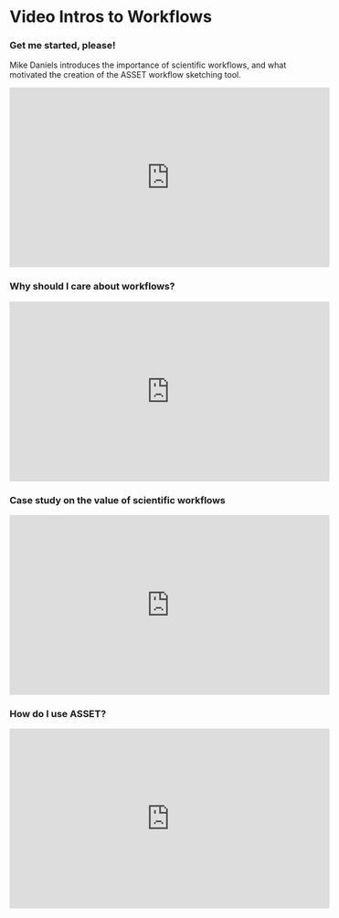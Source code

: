 # Video Intros to Workflows

### Get me started, please!
Mike Daniels introduces the importance of scientific workflows, and what motivated the creation of the ASSET workflow sketching tool.

<iframe width="560" height="315" src="https://www.youtube.com/embed/sR9xgCdvglI" frameborder="0" allow="accelerometer; autoplay; clipboard-write; encrypted-media; gyroscope; picture-in-picture" allowfullscreen></iframe>

### Why should I care about workflows?

<iframe width="560" height="315" src="https://www.youtube.com/embed/iVNR78Sa7KI" frameborder="0" allow="accelerometer; autoplay; clipboard-write; encrypted-media; gyroscope; picture-in-picture" allowfullscreen></iframe>

### Case study on the value of scientific workflows

<iframe width="560" height="315" src="https://www.youtube.com/embed/y2R_gqJ7-HU" frameborder="0" allow="accelerometer; autoplay; clipboard-write; encrypted-media; gyroscope; picture-in-picture" allowfullscreen></iframe>

### How do I use ASSET?

<iframe width="560" height="315" src="https://www.youtube.com/embed/6CCwaRHbsMw" frameborder="0" allow="accelerometer; autoplay; clipboard-write; encrypted-media; gyroscope; picture-in-picture" allowfullscreen></iframe>
